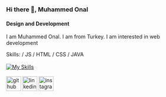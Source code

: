 ### Hi there 👋, Muhammed Onal
#### Design and Development


I am Muhammed Onal. I am from Turkey. I am interested in web development

Skills: / JS / HTML / CSS / JAVA
 <br/><br/>
[![My Skills](https://skills.thijs.gg/icons?i=js,html,css)](https://skills.thijs.gg)
<br/><br/>
[<img src='https://cdn.jsdelivr.net/npm/simple-icons@3.0.1/icons/github.svg' alt='github' height='40'>](https://github.com/muhammed0nal)  [<img src='https://cdn.jsdelivr.net/npm/simple-icons@3.0.1/icons/linkedin.svg' alt='linkedin' height='40'>](https://www.linkedin.com/in/muhammed-onal-1b347a223/)   [<img src='https://cdn.jsdelivr.net/npm/simple-icons@3.0.1/icons/instagram.svg' alt='instagram' height='40'>](https://www.instagram.com/muhammed0nal/)  






